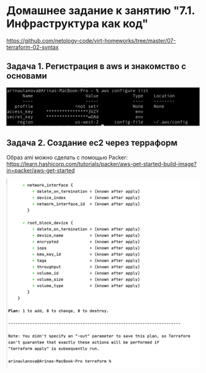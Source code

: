# Домашнее задание к занятию "7.1. Инфраструктура как код"

https://github.com/netology-code/virt-homeworks/tree/master/07-terraform-02-syntax

## Задача 1. Регистрация в aws и знакомство с основами
![image info](../images/virtual/terraform_syntax/task1.png)

## Задача 2. Создание ec2 через терраформ

Образ ami можно сделать с помощью Packer: https://learn.hashicorp.com/tutorials/packer/aws-get-started-build-image?in=packer/aws-get-started

![image info](../images/virtual/terraform_syntax/task2.png)

